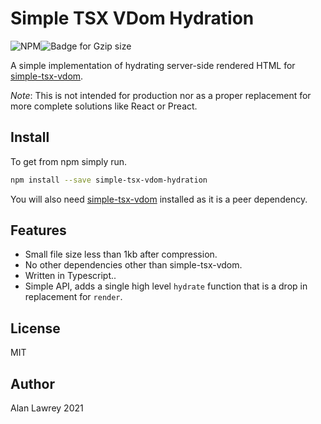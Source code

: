 # Simple TSX VDom Hydration
![NPM](https://badgen.net/npm/v/simple-tsx-vdom-hydration)![Badge for Gzip size](https://badgen.net/bundlephobia/minzip/simple-tsx-vdom-hydration)

A simple implementation of hydrating server-side rendered HTML for [simple-tsx-vdom](https://www.npmjs.com/package/simple-tsx-vdom).

*Note*: This is not intended for production nor as a proper replacement for more complete solutions like React or Preact.

## Install
To get from npm simply run.
```sh
npm install --save simple-tsx-vdom-hydration
```

You will also need [simple-tsx-vdom](https://www.npmjs.com/package/simple-tsx-vdom) installed as it is a peer dependency.

## Features
- Small file size less than 1kb after compression.
- No other dependencies other than simple-tsx-vdom.
- Written in Typescript..
- Simple API, adds a single high level `hydrate` function that is a drop in replacement for `render`.

## License
MIT

## Author
Alan Lawrey 2021